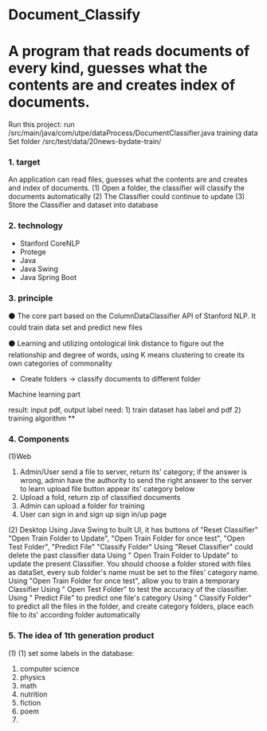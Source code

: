 # Document_Classify
# A program that reads documents of every kind, guesses what the contents are and creates index of documents.

Run this project:
run  /src/main/java/com/utpe/dataProcess/DocumentClassifier.java
training data Set folder      /src/test/data/20news-bydate-train/

### 1. target

An application can read files, guesses what the contents are and creates and index of documents.
(1) Open a folder, the classifier will classify the documents automatically
(2) The Classifier could continue to update 
(3) Store the Classifier and dataset into database
  

### 2. technology

* Stanford CoreNLP 
* Protege
* Java  
* Java Swing
* Java Spring Boot

### 3. principle
⚫ The core part based on the ColumnDataClassifier API of Stanford NLP. It could train data set and predict new files

⚫ Learning and utilizing ontological link distance to figure out the relationship and degree of words, using K means clustering to create its own categories of commonality

* Create folders -> classify documents to different folder

Machine learning part

result:  input pdf,  output label
need: 1) train dataset
       has label and pdf
      2) training algorithm   **

### 4. Components
(1)Web
  1) Admin/User send a file to server, return its' category; if the answer is wrong, admin have the authority to send the right answer to the server to learn
     upload file button
     appear its' category below
  2) Upload a fold, return zip of classified documents
  3) Admin can upload a folder for training 
  4) User can sign in and sign up
  sign in/up page
  
(2) Desktop
  Using Java Swing to built UI, it has buttons of "Reset Classifier"  "Open Train Folder to Update", "Open Train Folder for once test", "Open Test Folder",  "Predict File" "Classify Folder"
    Using "Reset Classifier" could delete the past classifier data
    Using " Open Train Folder to Update" to update the present Classifier. You should choose a folder stored with files as dataSet, every sub folder's name must be set to the files' category name.
    Using "Open Train Folder for once test", allow you to train a temporary Classifier
    Using " Open Test Folder" to test the accuracy of the classifier.
    Using " Predict File" to predict one file's category
    Using " Classify Folder" to predict all the files in the folder, and create category folders, place each file to its' according folder automatically
### 5. The idea of 1th generation product
(1) 
(1) set some labels in the database:
   1) computer science
   2) physics 
   3) math
   4) nutrition
   5) fiction
   6) poem
   7) 

